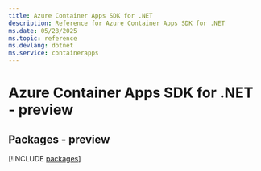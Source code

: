 ```yaml
---
title: Azure Container Apps SDK for .NET
description: Reference for Azure Container Apps SDK for .NET
ms.date: 05/28/2025
ms.topic: reference
ms.devlang: dotnet
ms.service: containerapps
---
```

# Azure Container Apps SDK for .NET - preview
## Packages - preview
[!INCLUDE [packages](container-apps-index.md)]
